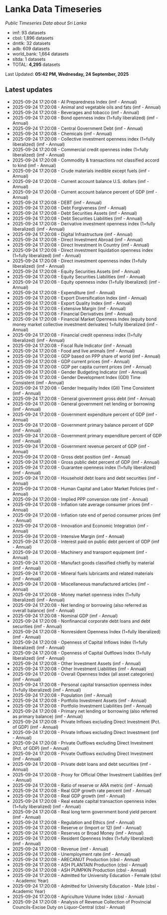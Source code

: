 # Lanka Data Timeseries
*Public Timeseries Data about Sri Lanka*

* imf: 93 datasets
* cbsl: 1,896 datasets
* dmtlk: 32 datasets
* adb: 609 datasets
* world_bank: 1,664 datasets
* sltda: 1 datasets
* TOTAL: **4,295** datasets

Last Updated: **05:42 PM, Wednesday, 24 September, 2025**

## Latest updates

* 2025-09-24 17:20:08 - AI Preparedness Index (imf - Annual)
* 2025-09-24 17:20:08 - Animal and vegetable oils and fats (imf - Annual)
* 2025-09-24 17:20:08 - Beverages and tobacco (imf - Annual)
* 2025-09-24 17:20:08 - Bond openness index (1=fully liberalized) (imf - Annual)
* 2025-09-24 17:20:08 - Central Government Debt (imf - Annual)
* 2025-09-24 17:20:08 - Chemicals (imf - Annual)
* 2025-09-24 17:20:08 - Collective investment openness index (1=fully liberalized) (imf - Annual)
* 2025-09-24 17:20:08 - Commercial credit openness index (1=fully liberalized) (imf - Annual)
* 2025-09-24 17:20:08 - Commodity & transactions not classified accord to kind (imf - Annual)
* 2025-09-24 17:20:08 - Crude materials inedible except fuels (imf - Annual)
* 2025-09-24 17:20:08 - Current account balance U.S. dollars (imf - Annual)
* 2025-09-24 17:20:08 - Current account balance percent of GDP (imf - Annual)
* 2025-09-24 17:20:08 - DEBT (imf - Annual)
* 2025-09-24 17:20:08 - Debt Forgiveness (imf - Annual)
* 2025-09-24 17:20:08 - Debt Securities Assets (imf - Annual)
* 2025-09-24 17:20:08 - Debt Securities Liabilities (imf - Annual)
* 2025-09-24 17:20:08 - Derivative investment openness index (1=fully liberalized) (imf - Annual)
* 2025-09-24 17:20:08 - Digital Infrastructure (imf - Annual)
* 2025-09-24 17:20:08 - Direct Investment Abroad (imf - Annual)
* 2025-09-24 17:20:08 - Direct Investment In Country (imf - Annual)
* 2025-09-24 17:20:08 - Direct investment liquidation openness index (1=fully liberalized) (imf - Annual)
* 2025-09-24 17:20:08 - Direct investment openness index (1=fully liberalized) (imf - Annual)
* 2025-09-24 17:20:08 - Equity Securities Assets (imf - Annual)
* 2025-09-24 17:20:08 - Equity Securities Liabilities (imf - Annual)
* 2025-09-24 17:20:08 - Equity openness index (1=fully liberalized) (imf - Annual)
* 2025-09-24 17:20:08 - Expenditure (imf - Annual)
* 2025-09-24 17:20:08 - Export Diversification Index (imf - Annual)
* 2025-09-24 17:20:08 - Export Quality Index (imf - Annual)
* 2025-09-24 17:20:08 - Extensive Margin (imf - Annual)
* 2025-09-24 17:20:08 - Financial Derivatives (imf - Annual)
* 2025-09-24 17:20:08 - Financial Market Openness Index (equity bond money market collective investment derivates) 1=fully liberalized (imf - Annual)
* 2025-09-24 17:20:08 - Financial credit openness index (1=fully liberalized) (imf - Annual)
* 2025-09-24 17:20:08 - Fiscal Rule Indicator (imf - Annual)
* 2025-09-24 17:20:08 - Food and live animals (imf - Annual)
* 2025-09-24 17:20:08 - GDP based on PPP share of world (imf - Annual)
* 2025-09-24 17:20:08 - GDP current prices (imf - Annual)
* 2025-09-24 17:20:08 - GDP per capita current prices (imf - Annual)
* 2025-09-24 17:20:08 - Gender Budgeting Indicator (imf - Annual)
* 2025-09-24 17:20:08 - Gender Development Index (GDI) Time Consistent (imf - Annual)
* 2025-09-24 17:20:08 - Gender Inequality Index (GII) Time Consistent (imf - Annual)
* 2025-09-24 17:20:08 - General government gross debt (imf - Annual)
* 2025-09-24 17:20:08 - General government net lending or borrowing (imf - Annual)
* 2025-09-24 17:20:08 - Government expenditure percent of GDP (imf - Annual)
* 2025-09-24 17:20:08 - Government primary balance percent of GDP (imf - Annual)
* 2025-09-24 17:20:08 - Government primary expenditure percent of GDP (imf - Annual)
* 2025-09-24 17:20:08 - Government revenue percent of GDP (imf - Annual)
* 2025-09-24 17:20:08 - Gross debt position (imf - Annual)
* 2025-09-24 17:20:08 - Gross public debt percent of GDP (imf - Annual)
* 2025-09-24 17:20:08 - Guarantee openness index (1=fully liberalized) (imf - Annual)
* 2025-09-24 17:20:08 - Household debt loans and debt securities (imf - Annual)
* 2025-09-24 17:20:08 - Human Capital and Labor Market Policies (imf - Annual)
* 2025-09-24 17:20:08 - Implied PPP conversion rate (imf - Annual)
* 2025-09-24 17:20:08 - Inflation rate average consumer prices (imf - Annual)
* 2025-09-24 17:20:08 - Inflation rate end of period consumer prices (imf - Annual)
* 2025-09-24 17:20:08 - Innovation and Economic Integration (imf - Annual)
* 2025-09-24 17:20:08 - Intensive Margin (imf - Annual)
* 2025-09-24 17:20:08 - Interest paid on public debt percent of GDP (imf - Annual)
* 2025-09-24 17:20:08 - Machinery and transport equipment (imf - Annual)
* 2025-09-24 17:20:08 - Manufact goods classified chiefly by material (imf - Annual)
* 2025-09-24 17:20:08 - Mineral fuels lubricants and related materials (imf - Annual)
* 2025-09-24 17:20:08 - Miscellaneous manufactured articles (imf - Annual)
* 2025-09-24 17:20:08 - Money market openness index (1=fully liberalized) (imf - Annual)
* 2025-09-24 17:20:08 - Net lending or borrowing (also referred as overall balance) (imf - Annual)
* 2025-09-24 17:20:08 - Nominal GDP (imf - Annual)
* 2025-09-24 17:20:08 - Nonfinancial corporate debt loans and debt securities (imf - Annual)
* 2025-09-24 17:20:08 - Nonresident Openness Index (1=fully liberalized) (imf - Annual)
* 2025-09-24 17:20:08 - Openness of Capital Inflows Index (1=fully liberalized) (imf - Annual)
* 2025-09-24 17:20:08 - Openness of Capital Outflows Index (1=fully liberalized) (imf - Annual)
* 2025-09-24 17:20:08 - Other Investment Assets (imf - Annual)
* 2025-09-24 17:20:08 - Other Investment Liabilities (imf - Annual)
* 2025-09-24 17:20:08 - Overall Openness Index (all asset categories) (imf - Annual)
* 2025-09-24 17:20:08 - Personal capital transaction openness index (1=fully liberalized) (imf - Annual)
* 2025-09-24 17:20:08 - Population (imf - Annual)
* 2025-09-24 17:20:08 - Portfolio Investment Assets (imf - Annual)
* 2025-09-24 17:20:08 - Portfolio Investment Liabilities (imf - Annual)
* 2025-09-24 17:20:08 - Primary net lending or borrowing (also referred as primary balance) (imf - Annual)
* 2025-09-24 17:20:08 - Private Inflows excluding Direct Investment (Pct. of GDP) (imf - Annual)
* 2025-09-24 17:20:08 - Private Inflows excluding Direct Investment (imf - Annual)
* 2025-09-24 17:20:08 - Private Outflows excluding Direct Investment (Pct. of GDP) (imf - Annual)
* 2025-09-24 17:20:08 - Private Outflows excluding Direct Investment (imf - Annual)
* 2025-09-24 17:20:08 - Private debt loans and debt securities (imf - Annual)
* 2025-09-24 17:20:08 - Proxy for Official Other Investment Liabilities (imf - Annual)
* 2025-09-24 17:20:08 - Ratio of reserve or ARA metric (imf - Annual)
* 2025-09-24 17:20:08 - Real GDP growth rate percent (imf - Annual)
* 2025-09-24 17:20:08 - Real GDP growth (imf - Annual)
* 2025-09-24 17:20:08 - Real estate capital transaction openness index (1=fully liberalized) (imf - Annual)
* 2025-09-24 17:20:08 - Real long term government bond yield percent (imf - Annual)
* 2025-09-24 17:20:08 - Regulation and Ethics (imf - Annual)
* 2025-09-24 17:20:08 - Reserve or (Import or 12) (imf - Annual)
* 2025-09-24 17:20:08 - Reserves or Broad Money (imf - Annual)
* 2025-09-24 17:20:08 - Resident Openness Index (1=fully liberalized) (imf - Annual)
* 2025-09-24 17:20:08 - Revenue (imf - Annual)
* 2025-09-24 17:20:08 - Unemployment rate (imf - Annual)
* 2025-09-24 17:20:08 - ARECANUT Production (cbsl - Annual)
* 2025-09-24 17:20:08 - ASH PLANTAIN Production (cbsl - Annual)
* 2025-09-24 17:20:08 - ASH PUMPKIN Production (cbsl - Annual)
* 2025-09-24 17:20:08 - Admitted for University Education - Female (cbsl - Academic Year)
* 2025-09-24 17:20:08 - Admitted for University Education - Male (cbsl - Academic Year)
* 2025-09-24 17:20:08 - Agriculture Volume Index (cbsl - Annual)
* 2025-09-24 17:20:08 - Analysis of Revenue Collection of Provincial Councils-Excise Duty on Liquor-Central (cbsl - Annual)